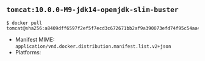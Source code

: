## `tomcat:10.0.0-M9-jdk14-openjdk-slim-buster`

```console
$ docker pull tomcat@sha256:a8409dff6597f2ef5f7ecd3c672671bb2af9a390073efd74f95c54aa41cba22a
```

-	Manifest MIME: `application/vnd.docker.distribution.manifest.list.v2+json`
-	Platforms:
